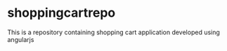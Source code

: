 shoppingcartrepo
================

This is a repository containing shopping cart application developed using angularjs
